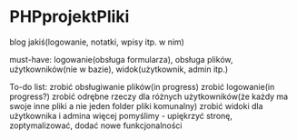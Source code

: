 # PHPprojektPliki

blog jakiś(logowanie, notatki, wpisy itp. w nim)


must-have:
logowanie(obsługa formularza), 
obsługa plików, 
użytkowników(nie w bazie), 
widok(użytkownik, admin itp.) 

To-do list:
zrobić obsługiwanie plików(in progress)
zrobić logowanie(in progress?)
zrobić odrębne rzeczy dla różnych użytkowników(że każdy ma swoje inne pliki a nie jeden folder pliki komunalny)
zrobić widoki dla użytkownika i admina
więcej pomyślimy - upiękrzyć stronę, zoptymalizować, dodać nowe funkcjonalności



